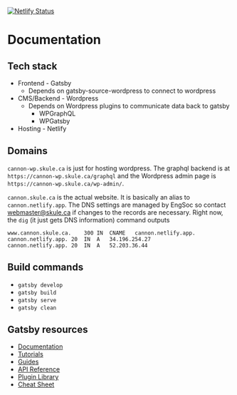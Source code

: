 [![Netlify Status](https://api.netlify.com/api/v1/badges/e1321f71-2d04-43dc-91e8-d86f418bfd5a/deploy-status)](https://app.netlify.com/sites/cannon-testing/deploys)


# Documentation

## Tech stack
- Frontend - Gatsby
  - Depends on gatsby-source-wordpress to connect to wordpress
- CMS/Backend - Wordpress
  - Depends on Wordpress plugins to communicate data back to gatsby
    - WPGraphQL
    - WPGatsby
- Hosting - Netlify

## Domains
`cannon-wp.skule.ca` is just for hosting wordpress. The graphql backend is at `https://cannon-wp.skule.ca/graphql` and the Wordpress admin page is `https://cannon-wp.skule.ca/wp-admin/`.

`cannon.skule.ca` is the actual website. It is basically an alias to `cannon.netlify.app`. The DNS settings are managed by EngSoc so contact webmaster@skule.ca if changes to the records are necessary. Right now, the `dig` (it just gets DNS information) command outputs
```
www.cannon.skule.ca.	300	IN	CNAME	cannon.netlify.app.
cannon.netlify.app.	20	IN	A	34.196.254.27
cannon.netlify.app.	20	IN	A	52.203.36.44
```

## Build commands
- `gatsby develop`
- `gatsby build`
- `gatsby serve`
- `gatsby clean`


## Gatsby resources

- [Documentation](https://www.gatsbyjs.com/docs/?utm_source=starter&utm_medium=readme&utm_campaign=minimal-starter)
- [Tutorials](https://www.gatsbyjs.com/tutorial/?utm_source=starter&utm_medium=readme&utm_campaign=minimal-starter)
- [Guides](https://www.gatsbyjs.com/tutorial/?utm_source=starter&utm_medium=readme&utm_campaign=minimal-starter)
- [API Reference](https://www.gatsbyjs.com/docs/api-reference/?utm_source=starter&utm_medium=readme&utm_campaign=minimal-starter)
- [Plugin Library](https://www.gatsbyjs.com/plugins?utm_source=starter&utm_medium=readme&utm_campaign=minimal-starter)
- [Cheat Sheet](https://www.gatsbyjs.com/docs/cheat-sheet/?utm_source=starter&utm_medium=readme&utm_campaign=minimal-starter)
